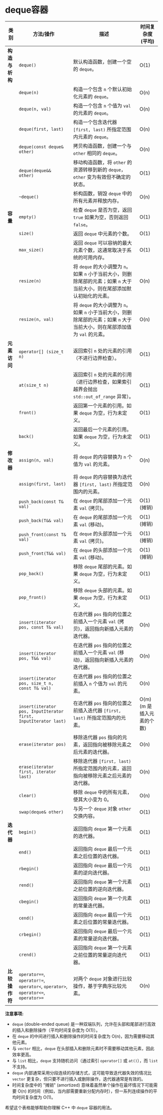 # deque容器

| 类别        | 方法/操作                                                                            | 描述                                                                            | 时间复杂度 (平均)        |
| --------- | -------------------------------------------------------------------------------- | ----------------------------------------------------------------------------- | ----------------- |
| **构造与析构** | `deque()`                                                                        | 默认构造函数，创建一个空的 `deque`。                                                        | O(1)              |
|           | `deque(n)`                                                                       | 构造一个包含 `n` 个默认初始化元素的 `deque`。                                                 | O(n)              |
|           | `deque(n, val)`                                                                  | 构造一个包含 `n` 个值为 `val` 的元素的 `deque`。                                            | O(n)              |
|           | `deque(first, last)`                                                             | 构造一个包含迭代器 `[first, last)` 所指定范围内元素的 `deque`。                                  | O(n)              |
|           | `deque(const deque& other)`                                                      | 拷贝构造函数，创建一个与 `other` 相同的 `deque`。                                             | O(n)              |
|           | `deque(deque&& other)`                                                           | 移动构造函数，将 `other` 的资源转移到新的 `deque`，`other` 变为有效但不确定的状态。                        | O(1)              |
|           | `~deque()`                                                                       | 析构函数，销毁 `deque` 中的所有元素并释放内存。                                                  | O(n)              |
| **容量**    | `empty()`                                                                        | 检查 `deque` 是否为空，返回 `true` 如果为空，否则返回 `false`。                                  | O(1)              |
|           | `size()`                                                                         | 返回 `deque` 中元素的个数。                                                            | O(1)              |
|           | `max_size()`                                                                     | 返回 `deque` 可以容纳的最大元素个数，这通常取决于系统的可用内存。                                         | O(1)              |
|           | `resize(n)`                                                                      | 将 `deque` 的大小调整为 `n`。如果 `n` 小于当前大小，则删除尾部的元素；如果 `n` 大于当前大小，则在尾部添加默认初始化的元素。     | O(n)              |
|           | `resize(n, val)`                                                                 | 将 `deque` 的大小调整为 `n`。如果 `n` 小于当前大小，则删除尾部的元素；如果 `n` 大于当前大小，则在尾部添加值为 `val` 的元素。 | O(n)              |
| **元素访问**  | `operator[] (size_t n)`                                                          | 返回索引 `n` 处的元素的引用（不进行边界检查）。                                                    | O(1)              |
|           | `at(size_t n)`                                                                   | 返回索引 `n` 处的元素的引用（进行边界检查，如果索引越界会抛出 `std::out_of_range` 异常）。                    | O(1)              |
|           | `front()`                                                                        | 返回第一个元素的引用。如果 `deque` 为空，行为未定义。                                               | O(1)              |
|           | `back()`                                                                         | 返回最后一个元素的引用。如果 `deque` 为空，行为未定义。                                              | O(1)              |
| **修改器**   | `assign(n, val)`                                                                 | 将 `deque` 的内容替换为 `n` 个值为 `val` 的元素。                                           | O(n)              |
|           | `assign(first, last)`                                                            | 将 `deque` 的内容替换为迭代器 `[first, last)` 所指定范围内的元素。                                | O(n)              |
|           | `push_back(const T& val)`                                                        | 在 `deque` 的尾部添加一个元素 `val` (拷贝)。                                               | O(1) (摊销)         |
|           | `push_back(T&& val)`                                                             | 在 `deque` 的尾部添加一个元素 `val` (移动)。                                               | O(1) (摊销)         |
|           | `push_front(const T& val)`                                                       | 在 `deque` 的头部添加一个元素 `val` (拷贝)。                                               | O(1) (摊销)         |
|           | `push_front(T&& val)`                                                            | 在 `deque` 的头部添加一个元素 `val` (移动)。                                               | O(1) (摊销)         |
|           | `pop_back()`                                                                     | 移除 `deque` 尾部的元素。如果 `deque` 为空，行为未定义。                                         | O(1)              |
|           | `pop_front()`                                                                    | 移除 `deque` 头部的元素。如果 `deque` 为空，行为未定义。                                         | O(1)              |
|           | `insert(iterator pos, const T& val)`                                             | 在迭代器 `pos` 指向的位置之前插入一个元素 `val` (拷贝)，返回指向新插入元素的迭代器。                            | O(n)              |
|           | `insert(iterator pos, T&& val)`                                                  | 在迭代器 `pos` 指向的位置之前插入一个元素 `val` (移动)，返回指向新插入元素的迭代器。                            | O(n)              |
|           | `insert(iterator pos, size_t n, const T& val)`                                   | 在迭代器 `pos` 指向的位置之前插入 `n` 个值为 `val` 的元素。                                       | O(n)              |
|           | `insert(iterator pos, InputIterator first, InputIterator last)`                  | 在迭代器 `pos` 指向的位置之前插入迭代器 `[first, last)` 所指定范围内的元素。                            | O(m) (m 是插入元素的个数) |
|           | `erase(iterator pos)`                                                            | 移除迭代器 `pos` 指向的元素，返回指向被移除元素之后元素的迭代器。                                          | O(n)              |
|           | `erase(iterator first, iterator last)`                                           | 移除迭代器 `[first, last)` 所指定范围内的元素，返回指向被移除元素之后元素的迭代器。                            | O(n)              |
|           | `clear()`                                                                        | 移除 `deque` 中的所有元素，使其大小变为 0。                                                   | O(n)              |
|           | `swap(deque& other)`                                                             | 与另一个 `deque` 对象 `other` 交换内容。                                                 | O(1)              |
| **迭代器**   | `begin()`                                                                        | 返回指向 `deque` 第一个元素的迭代器。                                                       | O(1)              |
|           | `end()`                                                                          | 返回指向 `deque` 最后一个元素之后位置的迭代器。                                                  | O(1)              |
|           | `rbegin()`                                                                       | 返回指向 `deque` 最后一个元素的逆向迭代器。                                                    | O(1)              |
|           | `rend()`                                                                         | 返回指向 `deque` 第一个元素之前位置的逆向迭代器。                                                 | O(1)              |
|           | `cbegin()`                                                                       | 返回指向 `deque` 第一个元素的常量迭代器。                                                     | O(1)              |
|           | `cend()`                                                                         | 返回指向 `deque` 最后一个元素之后位置的常量迭代器。                                                | O(1)              |
|           | `crbegin()`                                                                      | 返回指向 `deque` 最后一个元素的常量逆向迭代器。                                                  | O(1)              |
|           | `crend()`                                                                        | 返回指向 `deque` 第一个元素之前位置的常量逆向迭代器。                                               | O(1)              |
| **比较操作符** | `operator==`, `operator!=`, `operator<`, `operator>`, `operator<=`, `operator>=` | 对两个 `deque` 对象进行比较操作，基于字典序比较元素。                                               | O(n)              |

**注意事项:**

* `deque` (double-ended queue) 是一种双端队列，允许在头部和尾部进行高效的插入和删除操作（平均时间复杂度为 O(1)）。
* 在 `deque` 的中间进行插入和删除操作的时间复杂度为 O(n)，因为需要移动其他元素。
* 与 `vector` 相比，`deque` 在头部插入和删除元素时不需要移动其他元素，因此效率更高。
* 与 `list` 相比，`deque` 支持随机访问（通过索引 `operator[]` 或 `at()`），而 `list` 不支持。
* `deque` 内部通常采用分段连续的存储方式，这可能导致迭代器失效的情况比 `vector` 更复杂，但只要不进行插入或删除操作，迭代器通常是有效的。
* 时间复杂度中的 "摊销" (amortized) 意味着虽然单个操作在最坏情况下可能需要 O(n) 的时间（例如，当内部需要重新分配内存时），但一系列连续操作的平均时间复杂度为 O(1)。

希望这个表格能够帮助你理解 C++ 中 `deque` 容器的用法。